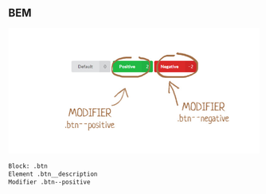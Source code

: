 ## BEM

<img alt="" src="resources/bem.jpg" />

```
Block: .btn
Element .btn__description
Modifier .btn--positive
```
